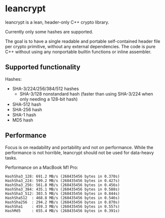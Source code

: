 # leancrypt
leancrypt is a lean, header-only C++ crypto library.

Currently only some hashes are supported.

The goal is to have a single readable and portable self-contained header file per crypto primitive, without any external dependencies.
The code is pure C++ without using any nonportable builtin functions or inline assembler.

## Supported functionality

Hashes:

* SHA-3/224/256/384/512 hashes
    * SHA-3/128 nonstandard hash (faster than using SHA-3/224 when only needing a 128-bit hash)
* SHA-512 hash
* SHA-256 hash
* SHA-1 hash
* MD5 hash

## Performance

Focus is on readability and portability and not on performance.
While the performance is not horrible, leancrypt should not be used for data-heavy tasks.

Performance on a MacBook M1 Pro:

    HashSha3_128: 691.2 MB/s (268435456 bytes in 0.370s)
    HashSha3_224: 599.2 MB/s (268435456 bytes in 0.427s)
    HashSha3_256: 561.8 MB/s (268435456 bytes in 0.456s)
    HashSha3_384: 435.1 MB/s (268435456 bytes in 0.588s)
    HashSha3_512: 303.5 MB/s (268435456 bytes in 0.844s)
    HashSha512  : 468.8 MB/s (268435456 bytes in 0.546s)
    HashSha256  : 294.2 MB/s (268435456 bytes in 0.870s)
    HashSha1    : 459.3 MB/s (268435456 bytes in 0.557s)
    HashMd5     : 655.4 MB/s (268435456 bytes in 0.391s)
